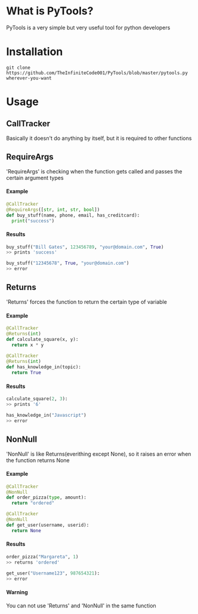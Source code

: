# What is PyTools?
PyTools is a very simple but very useful tool for python developers

# Installation
`git clone https://github.com/TheInfiniteCode001/PyTools/blob/master/pytools.py wherever-you-want`

# Usage
## CallTracker
Basically it doesn't do anything by itself, but it is required to other functions

## RequireArgs
'RequireArgs' is checking when the function gets called and passes the certain argument types
#### Example
```py
@CallTracker
@RequireArgs([str, int, str, bool])
def buy_stuff(name, phone, email, has_creditcard):
  print("success")
```
#### Results
```py
buy_stuff("Bill Gates", 123456789, "your@domain.com", True)
>> prints 'success'

buy_stuff("12345678", True, "your@domain.com")
>> error
```
## Returns
'Returns' forces the function to return the certain type of variable
#### Example
```py
@CallTracker
@Returns(int)
def calculate_square(x, y):
  return x * y
  
@CallTracker
@Returns(int)
def has_knowledge_in(topic):
  return True
```
#### Results
```py
calculate_square(2, 3):
>> prints '6'

has_knowledge_in("Javascript")
>> error
```

## NonNull
'NonNull' is like Returns(everithing except None), so it raises an error when the function returns None
#### Example
```py
@CallTracker
@NonNull
def order_pizza(type, amount):
  return "ordered"

@CallTracker
@NonNull
def get_user(username, userid):
  return None
 ```
 #### Results
 ```py
 order_pizza("Margareta", 1)
 >> returns 'ordered'
 
 get_user("Username123", 987654321):
 >> error
 ```

#### Warning
You can not use 'Returns' and 'NonNull' in the same function

